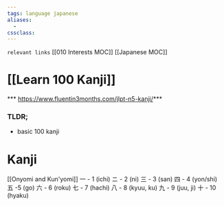 ```yaml
---
tags: language japanese
aliases: 
  - 
cssclass: 
---
```

`relevant links` [[010 Interests MOC]] [[Japanese MOC]]

 # [[Learn 100 Kanji]]
*** https://www.fluentin3months.com/jlpt-n5-kanji/***

### TLDR;
- basic 100 kanji 


# Kanji
[[Onyomi and Kun'yomi]]
一 - 1 (ichi)
ニ - 2 (ni)
三 - 3 (san)
四 - 4 (yon/shi)
五 -5 (go)
六 - 6 (roku)
七 - 7 (hachi)
八 - 8 (kyuu, ku)
九 - 9 (juu, ji)
十 - 10 (hyaku)

